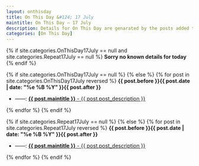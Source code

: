 ```yaml
---
layout: onthisday
title: On This Day &#124; 17 July
maintitle: On This Day — 17 July
description: Details for On This Day are genarated by the posts added to the website so the content is subject to changes/updates over time.
categories: [On This Day]
---
```


{% if site.categories.OnThisDay17July == null and site.categories.Repeat17July == null %}
<strong>Sorry no known details for today</strong>
{% endif %}

{% if site.categories.OnThisDay17July == null %}
{% else %}
{% for post in site.categories.OnThisDay17July reversed %}
<strong>{{ post.before }}{{ post.date | date: "%e %B %Y" }}{{ post.after }}</strong>
<ul>
<li> ——: <a href="{{ post.url }}"><strong>{{ post.maintitle }}</strong> - {{ post.post_description }}</a></li>
</ul>
{% endfor %}
{% endif %}

{% if site.categories.Repeat17July == null %}
{% else %}
{% for post in site.categories.Repeat17July reversed %}
<strong>{{ post.before }}{{ post.date | date: "%e %B %Y" }}{{ post.after }}</strong>
<ul>
<li> ——: <a href="{{ post.url }}"><strong>{{ post.maintitle }}</strong> - {{ post.post_description }}</a></li>
</ul>
{% endfor %}
{% endif %}
